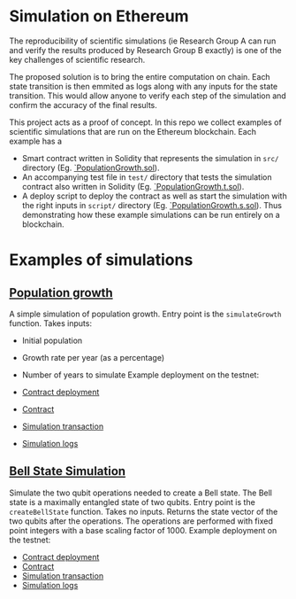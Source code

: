 # Simulation on Ethereum

The reproducibility of scientific simulations (ie Research Group A can run and verify the results produced by Research Group B exactly) is one of the key challenges of scientific research.

The proposed solution is to bring the entire computation on chain.
Each state transition is then emmited as logs along with any inputs for the state transition.
This would allow anyone to verify each step of the simulation and confirm the accuracy of the final results.

This project acts as a proof of concept.
In this repo we collect examples of scientific simulations that are run on the Ethereum blockchain.
Each example has a

- Smart contract written in Solidity that represents the simulation in `src/` directory (Eg. [`PopulationGrowth.sol](src/PopulationGrowth.sol)).
- An accompanying test file in `test/` directory that tests the simulation contract also written in Solidity (Eg. [`PopulationGrowth.t.sol](test/PopulationGrowth.t.sol)).
- A deploy script to deploy the contract as well as start the simulation with the right inputs in `script/` directory (Eg. [`PopulationGrowth.s.sol](script/PopulationGrowth.s.sol)).
Thus demonstrating how these example simulations can be run entirely on a blockchain.

# Examples of simulations

## [Population growth](src/PopulationGrowth.sol)

A simple simulation of population growth.
Entry point is the `simulateGrowth` function.
Takes inputs:

- Initial population
- Growth rate per year (as a percentage)
- Number of years to simulate
Example deployment on the testnet:

- [Contract deployment](https://sepolia.etherscan.io/tx/0x593b84e8b4a99b51bd28afd15cf7683d3a9f0199032c021d59d3a2237f6c3a81)
- [Contract](https://sepolia.etherscan.io/address/0x57a18da55088581055defa7cb584b55dd7d33b66)
- [Simulation transaction](https://sepolia.etherscan.io/tx/0x23c38ce613260b145ad53d7a6f43d96a22db7c7c23247249b071988074679768)
- [Simulation logs](https://sepolia.etherscan.io/tx/0x23c38ce613260b145ad53d7a6f43d96a22db7c7c23247249b071988074679768#eventlog)

## [Bell State Simulation](src/QuantumEntanglement.sol)

Simulate the two qubit operations needed to create a Bell state.
The Bell state is a maximally entangled state of two qubits.
Entry point is the `createBellState` function.
Takes no inputs.
Returns the state vector of the two qubits after the operations. The operations are performed with fixed point integers with a base scaling factor of 1000.
Example deployment on the testnet:

- [Contract deployment](https://sepolia.etherscan.io/tx/0x5931d9e5c3fcd19ead83f003a59f10e1a1dd6471ce4bc334ee750d0787d4fd90)
- [Contract](https://sepolia.etherscan.io/address/0x33049afb04dd18059a7fa031a0d90247079f4735)
- [Simulation transaction](https://sepolia.etherscan.io/tx/0x4f88a06fe28f80f3b5343fc335b0a10f51def1cbc9ecc4b6830ed8245fdabe72)
- [Simulation logs](https://sepolia.etherscan.io/tx/0x4f88a06fe28f80f3b5343fc335b0a10f51def1cbc9ecc4b6830ed8245fdabe72#eventlog)